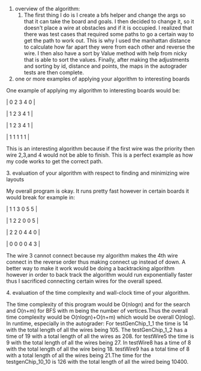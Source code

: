 1. overview of the algorithm:
   1. The first thing I do is I create a bfs helper and change the args so that it can take the board and goals. 
      I then decided to change it, so it doesn't place a wire at obstacles and if it is occupied. I realized that there was 
test cases that required some paths to go a certain way to get the path to work out. This is why I used the manhattan distance
   to calculate how far apart they were from each other and reverse the wire. I then also have a sort by Value method with help from nicky
   that is able to sort the values. Finally, after making the adjustments and sorting by id, distance and points, the maps in the 
   autograder tests are then complete. 
2. one or more examples of applying your algorithm to interesting boards
<p>One example of applying my algorithm to interesting boards would be:</p>
   <p>|  0   2   3   4   0 |</p>
     <p> |  1   2   3   4   1 |</p>
     <p>  |  1   2   3   4   1 |</p>
    <p>   |  1   1   1   1   1 |</p>
  <p> This is an interesting algorithm because if the first wire was the priority then wire 2,3,and 4 would not be able to 
finish. This is a perfect example as how my code works to get the correct path.</p>
3. evaluation of your algorithm with respect to finding and minimizing wire layouts
<p>My overall program is okay. It runs pretty fast however in certain boards it would break for example
in: </p>
<p>|  1   1   3   0   5   5 |</p>
<p>|  1   2   2   0   0   5 |</p>
<p>|  2   2   0   4   4   0 |</p>
<p>|  0   0   0   0   4   3 |</p>
<p> The wire 3 cannot connect because my algorithm makes the 4th wire connect in the reverse order thus making connect up instead of down.
A better way to make it work would be doing a backtracking algorithm however in order to back track the algorithm would run exponentially faster
thus I sacrificed connecting certain wires for the overall speed.</p>
4. evaluation of the time complexity and wall-clock time of your algorithm.
<p>The time complexity of this program would be O(nlogn) and for the search and O(n+m) for BFS with m being the number of vertices.Thus the overall time complexity would be O(nlogn)+O(n+m) which would be overall O(nlog).
In runtime, especially in the autograder: For testGenChip_1_1 the time is 14 with the total length of all the wires being 105. 
The testGenChip_1_2  has a time of 19 with a total length of all the wires as 208. for testWire5 the time is 9 with the total length of 
all the wires being 27. In testWire8 has a time of 8 with the total length of all the wire being 18.
testWire9 has a total time of 8 with a total length of all the wires being 21.The time for the testgenChip_10_10 is 126 with the total length of all the wired being 10400. </p>